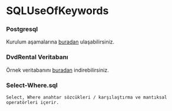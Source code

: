 # SQLUseOfKeywords

### Postgresql
Kurulum aşamalarına [buradan](https://www.postgresql.org/download/) ulaşabilirsiniz.

### DvdRental Veritabanı
Örnek veritabanını [buradan](https://www.postgresqltutorial.com/wp-content/uploads/2019/05/dvdrental.zip) indirebilirsiniz.

### Select-Where.sql
    Select, Where anahtar sözcükleri / karşılaştırma ve mantıksal operatörleri içerir.

